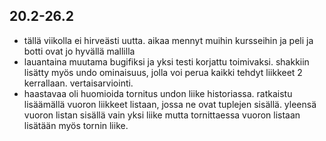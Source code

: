 ## 20.2-26.2
- tällä viikolla ei hirveästi uutta. aikaa mennyt muihin kursseihin ja peli ja botti ovat jo hyvällä mallilla
- lauantaina muutama bugifiksi ja yksi testi korjattu toimivaksi. shakkiin lisätty myös undo ominaisuus, jolla voi perua kaikki tehdyt liikkeet 2 kerrallaan. vertaisarviointi.
- haastavaa oli huomioida tornitus undon liike historiassa. ratkaistu lisäämällä vuoron liikkeet listaan, jossa ne ovat tuplejen sisällä. yleensä vuoron listan sisällä vain yksi liike mutta tornittaessa vuoron listaan lisätään myös tornin liike.
